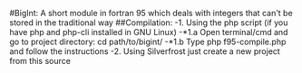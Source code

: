 #BigInt: A short module in fortran 95 which deals with integers that can't be stored in the traditional way
##Compilation:
-1. Using the php script (if you have php and php-cli installed in GNU Linux)
-*1.a Open terminal/cmd and go to project directory: cd path/to/bigint/
-*1.b Type php f95-compile.php and follow the instructions
-2. Using Silverfrost just create a new project from this source
